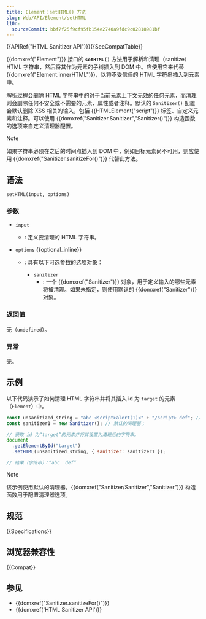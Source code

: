 ```yaml
---
title: Element：setHTML() 方法
slug: Web/API/Element/setHTML
l10n:
  sourceCommit: bbf7f25f9cf95fb154e2740a9fdc9c02818981bf
---
```


{{APIRef("HTML Sanitizer API")}}{{SeeCompatTable}}

{{domxref("Element")}} 接口的 **`setHTML()`** 方法用于解析和清理（sanitize）HTML 字符串，然后将其作为元素的子树插入到 DOM 中。应使用它来代替 {{domxref("Element.innerHTML")}}，以将不受信任的 HTML 字符串插入到元素中。

解析过程会删除 HTML 字符串中的对于当前元素上下文无效的任何元素，而清理则会删除任何不安全或不需要的元素、属性或者注释。默认的 `Sanitizer()` 配置会默认删除 XSS 相关的输入，包括 {{HTMLElement("script")}} 标签、自定义元素和注释。可以使用 {{domxref("Sanitizer.Sanitizer","Sanitizer()")}} 构造函数的选项来自定义清理器配置。

> [!NOTE]
> 如果字符串必须在之后的时间点插入到 DOM 中，例如目标元素尚不可用，则应使用 {{domxref("Sanitizer.sanitizeFor()")}} 代替此方法。

## 语法

```js-nolint
setHTML(input, options)
```

### 参数

- `input`
  - : 定义要清理的 HTML 字符串。
- `options` {{optional_inline}}

  - : 具有以下可选参数的选项对象：

    - `sanitizer`
      - : 一个 {{domxref("Sanitizer")}} 对象，用于定义输入的哪些元素将被清理。如果未指定，则使用默认的 {{domxref("Sanitizer")}} 对象。

### 返回值

无（`undefined`）。

### 异常

无。

## 示例

以下代码演示了如何清理 HTML 字符串并将其插入 id 为 `target` 的元素（`Element`）中。

```js
const unsanitized_string = "abc <script>alert(1)<" + "/script> def"; // 未清理的 HTML 字符串
const sanitizer1 = new Sanitizer(); // 默认的清理器；

// 获取 id 为“target”的元素并将其设置为清理后的字符串。
document
  .getElementById("target")
  .setHTML(unsanitized_string, { sanitizer: sanitizer1 });

// 结果（字符串）：“abc  def”
```

> [!NOTE]
> 该示例使用默认的清理器。{{domxref("Sanitizer/Sanitizer","Sanitizer")}} 构造函数用于配置清理器选项。

## 规范

{{Specifications}}

## 浏览器兼容性

{{Compat}}

## 参见

- {{domxref("Sanitizer.sanitizeFor()")}}
- {{domxref('HTML Sanitizer API')}}
